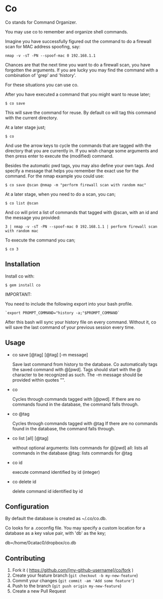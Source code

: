 # Co

Co stands for Command Organizer.

You may use co to remember and organize shell commands.

Imagine you have successfully figured out the command to do a firewall scan for MAC address spoofing, say:

    nmap -v -sT -PN --spoof-mac 0 192.168.1.1

Chances are that the next time you want to do a firewall scan, you have forgotten the arguments. If you are lucky you may find the command with a combination of 'grep' and 'history'. 

For these situations you can use co.

After you have executed a command that you might want to reuse later;

    $ co save

This will save the command for reuse. By default co will tag this command with the current directory. 

At a later stage just;

    $ co

And use the arrow keys to cycle the commands that are tagged with the directory that you are currently in. If you wish change some arguments and then press enter to execute the (modified) command.

Besides the automatic pwd tags, you may also define your own tags. And specify a message that helps you remember the exact use for the command. 
For the nmap example you could use:

    $ co save @scan @nmap -m "perform firewall scan with random mac"

At a later stage, when you need to do a scan, you can;

    $ co list @scan

And co will print a list of commands that tagged with @scan, with an id and the message you provided:

    3 | nmap -v -sT -PN --spoof-mac 0 192.168.1.1 | perform firewall scan with random mac

To execute the command you can;

    $ co 3

## Installation

 Install co with:

    $ gem install co


IMPORTANT:

You need to include the following export into your bash profile.

    `export PROMPT_COMMAND="history -a;"$PROMPT_COMMAND`

After this bash will sync your history file on every command. 
Without it, co will save the last command of your previous session every time.

## Usage

- co save [@tag] [@tag] [-m message]

	Save last command from history to the database.
	Co automatically tags the saved command with @[pwd].
	Tags should start with the @ character to be recognized as such.
	The -m message should be provided within quotes "".

- co

	Cycles through commands tagged with [@pwd]. 
	If there are no commands found in the database, the command falls through.

- co @tag

	Cycles through commands tagged with @tag
	If there are no commands found in the database, the command falls through.

- co list [all] [@tag]

	without optional arguments: lists commands for @[pwd]
	all: lists all commands in the database
	@tag: lists commands for @tag

- co id

	execute command identified by id (integer)

- co delete id

	delete command id identified by id
	
## Configuration

By default the database is created as ~/.co/co.db.

Co looks for a .coconfig file.
You may specify a custom location for a database as a key value pair, with 'db' as the key;

  db=/home/0catac0/dropbox/co.db

## Contributing

1. Fork it ( https://github.com/[my-github-username]/co/fork )
2. Create your feature branch (`git checkout -b my-new-feature`)
3. Commit your changes (`git commit -am 'Add some feature'`)
4. Push to the branch (`git push origin my-new-feature`)
5. Create a new Pull Request
